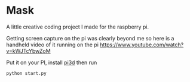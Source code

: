 # Mask
A little creative coding project I made for the raspberry pi.

Getting screen capture on the pi was clearly beyond me so here is a handheld video of it running on the pi https://www.youtube.com/watch?v=kWJTcYbwZoM

Put it on your PI, install [pi3d](https://github.com/pi3d/pi3d.github.com) then run

```
python start.py
```
